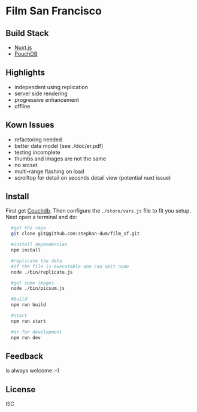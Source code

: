 # Film San Francisco

## Build Stack
- [Nuxt.js](https://nuxtjs.org)
- [PouchDB](https://pouchdb.com)

## Highlights
- independent using replication
- server side rendering
- progressive enhancement
- offline

## Kown Issues
- refactoring needed
- better data model (see ./doc/er.pdf)
- testing incomplete
- thumbs and images are not the same
- no srcset
- multi-range flashing on load
- scrolltop for detail on seconds detail view (potential nuxt issue)

## Install
First get [Couchdb](http://docs.couchdb.org/en/stable/install/unix.html). Then configure the `./store/vars.js` file to fit you setup. Next open a terminal and do:

```bash
  #get the repo
  git clone git@github.com:stephan-dum/film_sf.git

  #install dependencies
  npm install

  #replicate the data
  #if the file is executable one can omit node
  node ./bin/replicate.js

  #get some images
  node ./bin/picsum.js

  #build
  npm run build

  #start
  npm run start

  #or for development
  npm run dev
```
## Feedback
is always welcome :-)

## License
ISC
